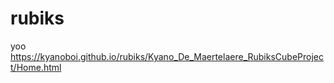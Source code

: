 # rubiks

yoo
https://kyanoboi.github.io/rubiks/Kyano_De_Maertelaere_RubiksCubeProject/Home.html




